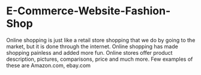 # E-Commerce-Website-Fashion-Shop
Online shopping is just like a retail store shopping that we do by going to the market, but it is done through the internet. Online shopping has made shopping painless and added more fun. Online stores offer product description, pictures, comparisons, price and much more. Few examples of these are Amazon.com, ebay.com
